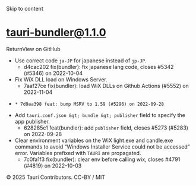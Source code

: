 Skip to content
# tauri-bundler@1.1.0
ReturnView on GitHub
  * Use correct code `ja-JP` for japanese instead of `jp-JP`. 
    * d4cac202 fix(bundler): fix japanese lang code, closes #5342 (#5346) on 2022-10-04
  * Fix WiX DLL load on Windows Server. 
    * 7aaf27ce fix(bundler): load WiX DLLs on Github Actions (#5552) on 2022-11-04
  *     * 7d9aa398 feat: bump MSRV to 1.59 (#5296) on 2022-09-28
  * Add `tauri.conf.json &gt; bundle &gt; publisher` field to specify the app publisher. 
    * 628285c1 feat(bundler): add `publisher` field, closes #5273 (#5283) on 2022-09-28
  * Clear environment variables on the WiX light.exe and candle.exe commands to avoid “Windows Installer Service could not be accessed” error. Variables prefixed with `TAURI` are propagated. 
    * 7c0fa1f3 fix(bundler): clear env before calling wix, closes #4791 (#4819) on 2022-10-03


© 2025 Tauri Contributors. CC-BY / MIT
